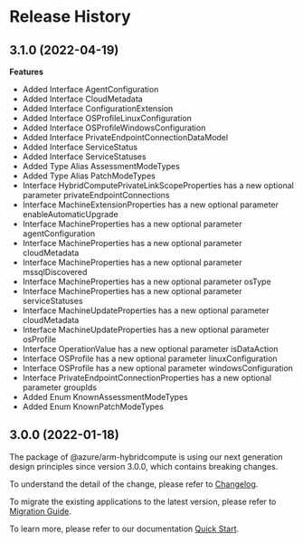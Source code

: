 # Release History
    
## 3.1.0 (2022-04-19)
    
**Features**

  - Added Interface AgentConfiguration
  - Added Interface CloudMetadata
  - Added Interface ConfigurationExtension
  - Added Interface OSProfileLinuxConfiguration
  - Added Interface OSProfileWindowsConfiguration
  - Added Interface PrivateEndpointConnectionDataModel
  - Added Interface ServiceStatus
  - Added Interface ServiceStatuses
  - Added Type Alias AssessmentModeTypes
  - Added Type Alias PatchModeTypes
  - Interface HybridComputePrivateLinkScopeProperties has a new optional parameter privateEndpointConnections
  - Interface MachineExtensionProperties has a new optional parameter enableAutomaticUpgrade
  - Interface MachineProperties has a new optional parameter agentConfiguration
  - Interface MachineProperties has a new optional parameter cloudMetadata
  - Interface MachineProperties has a new optional parameter mssqlDiscovered
  - Interface MachineProperties has a new optional parameter osType
  - Interface MachineProperties has a new optional parameter serviceStatuses
  - Interface MachineUpdateProperties has a new optional parameter cloudMetadata
  - Interface MachineUpdateProperties has a new optional parameter osProfile
  - Interface OperationValue has a new optional parameter isDataAction
  - Interface OSProfile has a new optional parameter linuxConfiguration
  - Interface OSProfile has a new optional parameter windowsConfiguration
  - Interface PrivateEndpointConnectionProperties has a new optional parameter groupIds
  - Added Enum KnownAssessmentModeTypes
  - Added Enum KnownPatchModeTypes
    
    
## 3.0.0 (2022-01-18)

The package of @azure/arm-hybridcompute is using our next generation design principles since version 3.0.0, which contains breaking changes.

To understand the detail of the change, please refer to [Changelog](https://aka.ms/js-track2-changelog).

To migrate the existing applications to the latest version, please refer to [Migration Guide](https://aka.ms/js-track2-migration-guide).

To learn more, please refer to our documentation [Quick Start](https://aka.ms/js-track2-quickstart).
